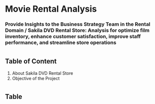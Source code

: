 # Movie Rental Analysis

### Provide Insights to the Business Strategy Team in the Rental Domain / Sakila DVD Rental Store: Analysis for optimize film inventory, enhance customer satisfaction, improve staff performance, and streamline store operations
#
## Table of Content
1. About Sakila DVD Rental Store
2. Objective of the Project

#
## Table
